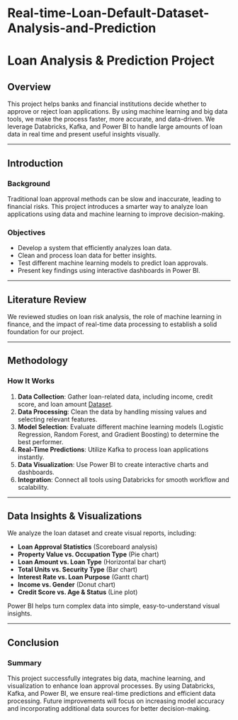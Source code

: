# Real-time-Loan-Default-Dataset-Analysis-and-Prediction

# Loan Analysis & Prediction Project

## Overview
This project helps banks and financial institutions decide whether to approve or reject loan applications. By using machine learning and big data tools, we make the process faster, more accurate, and data-driven. We leverage Databricks, Kafka, and Power BI to handle large amounts of loan data in real time and present useful insights visually.

---

## Introduction

### Background
Traditional loan approval methods can be slow and inaccurate, leading to financial risks. This project introduces a smarter way to analyze loan applications using data and machine learning to improve decision-making.

### Objectives
- Develop a system that efficiently analyzes loan data.
- Clean and process loan data for better insights.
- Test different machine learning models to predict loan approvals.
- Present key findings using interactive dashboards in Power BI.

---

## Literature Review
We reviewed studies on loan risk analysis, the role of machine learning in finance, and the impact of real-time data processing to establish a solid foundation for our project.

---

## Methodology

### How It Works
1. **Data Collection**: Gather loan-related data, including income, credit score, and loan amount [Dataset](https://www.kaggle.com/datasets/yasserh/loan-default-dataset).
2. **Data Processing**: Clean the data by handling missing values and selecting relevant features.
3. **Model Selection**: Evaluate different machine learning models (Logistic Regression, Random Forest, and Gradient Boosting) to determine the best performer.
4. **Real-Time Predictions**: Utilize Kafka to process loan applications instantly.
5. **Data Visualization**: Use Power BI to create interactive charts and dashboards.
6. **Integration**: Connect all tools using Databricks for smooth workflow and scalability.

---

## Data Insights & Visualizations
We analyze the loan dataset and create visual reports, including:
- **Loan Approval Statistics** (Scoreboard analysis)
- **Property Value vs. Occupation Type** (Pie chart)
- **Loan Amount vs. Loan Type** (Horizontal bar chart)
- **Total Units vs. Security Type** (Bar chart)
- **Interest Rate vs. Loan Purpose** (Gantt chart)
- **Income vs. Gender** (Donut chart)
- **Credit Score vs. Age & Status** (Line plot)

Power BI helps turn complex data into simple, easy-to-understand visual insights.

---

## Conclusion

### Summary
This project successfully integrates big data, machine learning, and visualization to enhance loan approval processes. By using Databricks, Kafka, and Power BI, we ensure real-time predictions and efficient data processing. Future improvements will focus on increasing model accuracy and incorporating additional data sources for better decision-making.

